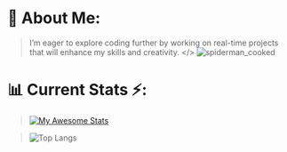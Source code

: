 <!--![main_background_github](https://github.com/user-attachments/assets/27c744de-cdc6-4870-a2c6-624059a8e0d1)
-->
# 🧃 About Me:
>I’m eager to explore coding further by working on real-time projects that will enhance my skills and creativity. </>
>![spiderman_cooked](https://github.com/user-attachments/assets/18756891-1c31-44e8-92a1-478da389ef10)

<!--
# 🦾💡 Tech Stack:
![C](https://img.shields.io/badge/c-%2300599C.svg?style=for-the-badge&logo=c&logoColor=white) ![Python](https://img.shields.io/badge/python-3670A0?style=for-the-badge&logo=python&logoColor=ffdd54) ![Riot Games](https://img.shields.io/badge/riotgames-D32936.svg?style=for-the-badge&logo=riotgames&logoColor=white) ![Epic Games](https://img.shields.io/badge/epicgames-%23313131.svg?style=for-the-badge&logo=epicgames&logoColor=white) ![Steam](https://img.shields.io/badge/steam-%23000000.svg?style=for-the-badge&logo=steam&logoColor=white)

**Unlock this when needed bruh**
-->


# 📊 Current Stats ⚡:
>[![My Awesome Stats](https://awesome-github-stats.azurewebsites.net/user-stats/Mitxh13?cardType=github&theme=github-dark&preferLogin=false)](https://git.io/awesome-stats-card)

>![Top Langs](https://github-readme-stats.vercel.app/api/top-langs/?username=Mitxh13&layout=compact&theme=dark&hide_border=true)


<!-- Hiding this line till i start leetcode :)
![Leetcode Stats](https://leetcard.jacoblin.cool/Mitxh13?theme=nord)
uncomment it once started-->



